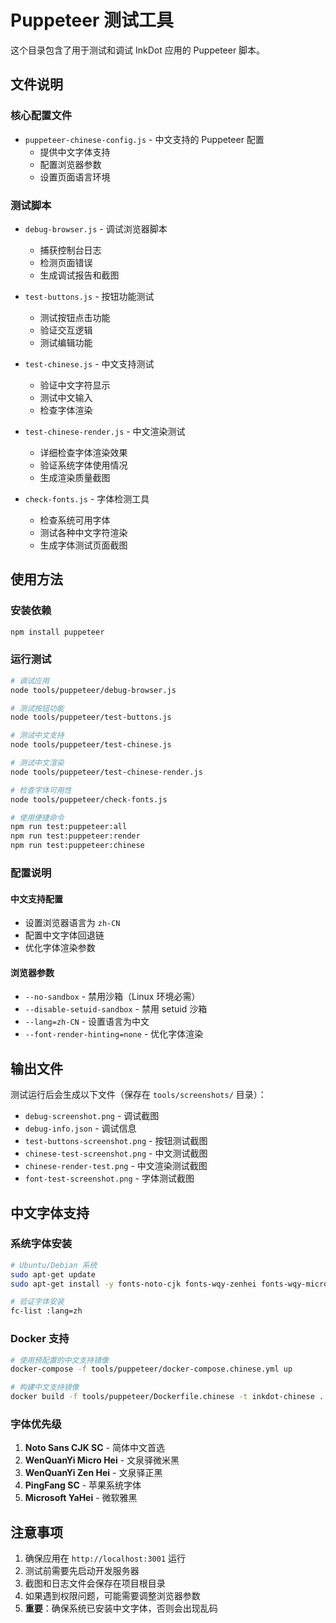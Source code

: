 # Puppeteer 测试工具

这个目录包含了用于测试和调试 InkDot 应用的 Puppeteer 脚本。

## 文件说明

### 核心配置文件

- `puppeteer-chinese-config.js` - 中文支持的 Puppeteer 配置
  - 提供中文字体支持
  - 配置浏览器参数
  - 设置页面语言环境

### 测试脚本

- `debug-browser.js` - 调试浏览器脚本
  - 捕获控制台日志
  - 检测页面错误
  - 生成调试报告和截图

- `test-buttons.js` - 按钮功能测试
  - 测试按钮点击功能
  - 验证交互逻辑
  - 测试编辑功能

- `test-chinese.js` - 中文支持测试
  - 验证中文字符显示
  - 测试中文输入
  - 检查字体渲染

- `test-chinese-render.js` - 中文渲染测试
  - 详细检查字体渲染效果
  - 验证系统字体使用情况
  - 生成渲染质量截图

- `check-fonts.js` - 字体检测工具
  - 检查系统可用字体
  - 测试各种中文字符渲染
  - 生成字体测试页面截图

## 使用方法

### 安装依赖

```bash
npm install puppeteer
```

### 运行测试

```bash
# 调试应用
node tools/puppeteer/debug-browser.js

# 测试按钮功能
node tools/puppeteer/test-buttons.js

# 测试中文支持
node tools/puppeteer/test-chinese.js

# 测试中文渲染
node tools/puppeteer/test-chinese-render.js

# 检查字体可用性
node tools/puppeteer/check-fonts.js

# 使用便捷命令
npm run test:puppeteer:all
npm run test:puppeteer:render
npm run test:puppeteer:chinese
```

### 配置说明

#### 中文支持配置

- 设置浏览器语言为 `zh-CN`
- 配置中文字体回退链
- 优化字体渲染参数

#### 浏览器参数

- `--no-sandbox` - 禁用沙箱（Linux 环境必需）
- `--disable-setuid-sandbox` - 禁用 setuid 沙箱
- `--lang=zh-CN` - 设置语言为中文
- `--font-render-hinting=none` - 优化字体渲染

## 输出文件

测试运行后会生成以下文件（保存在 `tools/screenshots/` 目录）：

- `debug-screenshot.png` - 调试截图
- `debug-info.json` - 调试信息
- `test-buttons-screenshot.png` - 按钮测试截图
- `chinese-test-screenshot.png` - 中文测试截图
- `chinese-render-test.png` - 中文渲染测试截图
- `font-test-screenshot.png` - 字体测试截图

## 中文字体支持

### 系统字体安装

```bash
# Ubuntu/Debian 系统
sudo apt-get update
sudo apt-get install -y fonts-noto-cjk fonts-wqy-zenhei fonts-wqy-microhei

# 验证字体安装
fc-list :lang=zh
```

### Docker 支持

```bash
# 使用预配置的中文支持镜像
docker-compose -f tools/puppeteer/docker-compose.chinese.yml up

# 构建中文支持镜像
docker build -f tools/puppeteer/Dockerfile.chinese -t inkdot-chinese .
```

### 字体优先级

1. **Noto Sans CJK SC** - 简体中文首选
2. **WenQuanYi Micro Hei** - 文泉驿微米黑
3. **WenQuanYi Zen Hei** - 文泉驿正黑
4. **PingFang SC** - 苹果系统字体
5. **Microsoft YaHei** - 微软雅黑

## 注意事项

1. 确保应用在 `http://localhost:3001` 运行
2. 测试前需要先启动开发服务器
3. 截图和日志文件会保存在项目根目录
4. 如果遇到权限问题，可能需要调整浏览器参数
5. **重要**：确保系统已安装中文字体，否则会出现乱码
